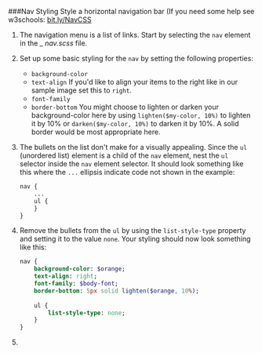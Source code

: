 ###Nav Styling
Style a horizontal navigation bar (If you need some help see w3schools: [bit.ly/NavCSS](http://bit.ly/NavCSS)

1. The navigation menu is a list of links. Start by selecting the `nav` element in the _ _nav.scss_ file.

2. Set up some basic styling for the `nav` by setting the following properties:
    * `background-color`
    * `text-align` If you'd like to align your items to the right like in our sample image set this to `right`.
    * `font-family`
    * `border-bottom` You might choose to lighten or darken your background-color here by using `lighten($my-color, 10%)` to lighten it by 10% or `darken($my-color, 10%)` to darken it by 10%. A solid border would be most appropriate here.

2. The bullets on the list don't make for a visually appealing.  Since the `ul` (unordered list) element is a child of the `nav` element, nest the `ul` selector inside the `nav` element selector.  It should look something like this where the `...` ellipsis indicate code not shown in the example:

    ```sass
    nav {
        ...
        ul {
        }
    }
    ```

3. Remove the bullets from the `ul` by using the `list-style-type` property and setting it to the value `none`.  Your styling should now look something like this:

    ```sass
    nav {
        background-color: $orange;
        text-align: right;
        font-family: $body-font;
        border-bottom: 5px solid lighten($orange, 10%);
        
        ul {
            list-style-type: none;
        }
    }
    ```
    
4. 